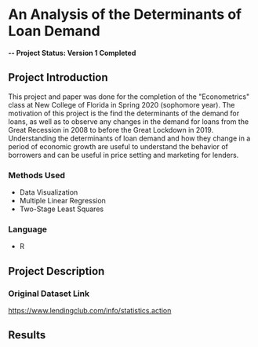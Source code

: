 # An Analysis of the Determinants of Loan Demand

**-- Project Status: Version 1 Completed**

## Project Introduction
This project and paper was done for the completion of the "Econometrics" class at New College of Florida in Spring 2020 (sophomore year). The motivation of this project is the find the determinants of the demand for loans, as well as to observe any changes in the demand for loans from the Great Recession in 2008 to  before the Great Lockdown in 2019. Understanding the determinants of loan demand and how they change in a period of economic growth are useful to understand the behavior of borrowers and can be useful in price setting and marketing for lenders.

### Methods Used

- Data Visualization
- Multiple Linear Regression
- Two-Stage Least Squares

### Language

- R

## Project Description

### Original Dataset Link
https://www.lendingclub.com/info/statistics.action

## Results

